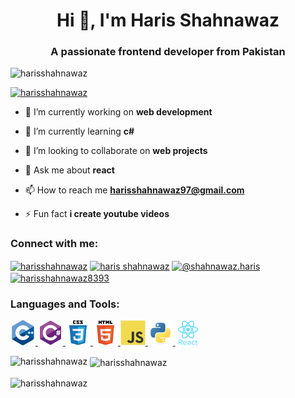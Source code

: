 <h1 align="center">Hi 👋, I'm Haris Shahnawaz</h1>
<h3 align="center">A passionate frontend developer from Pakistan</h3>

<p align="left"> <img src="https://komarev.com/ghpvc/?username=harisshahnawaz&label=Profile%20views&color=0e75b6&style=flat" alt="harisshahnawaz" /> </p>

<p align="left"> <a href="https://github.com/ryo-ma/github-profile-trophy"><img src="https://github-profile-trophy.vercel.app/?username=harisshahnawaz" alt="harisshahnawaz" /></a> </p>

- 🔭 I’m currently working on **web development**

- 🌱 I’m currently learning **c#**

- 👯 I’m looking to collaborate on **web projects**

- 💬 Ask me about **react**

- 📫 How to reach me **harisshahnawaz97@gmail.com**

- ⚡ Fun fact **i create youtube videos**

<h3 align="left">Connect with me:</h3>
<p align="left">
<a href="https://linkedin.com/in/harisshahnawaz" target="blank"><img align="center" src="https://raw.githubusercontent.com/rahuldkjain/github-profile-readme-generator/master/src/images/icons/Social/linked-in-alt.svg" alt="harisshahnawaz" height="30" width="40" /></a>
<a href="https://fb.com/haris shahnawaz" target="blank"><img align="center" src="https://raw.githubusercontent.com/rahuldkjain/github-profile-readme-generator/master/src/images/icons/Social/facebook.svg" alt="haris shahnawaz" height="30" width="40" /></a>
<a href="https://instagram.com/@shahnawaz.haris" target="blank"><img align="center" src="https://raw.githubusercontent.com/rahuldkjain/github-profile-readme-generator/master/src/images/icons/Social/instagram.svg" alt="@shahnawaz.haris" height="30" width="40" /></a>
<a href="https://www.youtube.com/c/harisshahnawaz8393" target="blank"><img align="center" src="https://raw.githubusercontent.com/rahuldkjain/github-profile-readme-generator/master/src/images/icons/Social/youtube.svg" alt="harisshahnawaz8393" height="30" width="40" /></a>
</p>

<h3 align="left">Languages and Tools:</h3>
<p align="left"> <a href="https://www.w3schools.com/cpp/" target="_blank" rel="noreferrer"> <img src="https://raw.githubusercontent.com/devicons/devicon/master/icons/cplusplus/cplusplus-original.svg" alt="cplusplus" width="40" height="40"/> </a> <a href="https://www.w3schools.com/cs/" target="_blank" rel="noreferrer"> <img src="https://raw.githubusercontent.com/devicons/devicon/master/icons/csharp/csharp-original.svg" alt="csharp" width="40" height="40"/> </a> <a href="https://www.w3schools.com/css/" target="_blank" rel="noreferrer"> <img src="https://raw.githubusercontent.com/devicons/devicon/master/icons/css3/css3-original-wordmark.svg" alt="css3" width="40" height="40"/> </a> <a href="https://www.w3.org/html/" target="_blank" rel="noreferrer"> <img src="https://raw.githubusercontent.com/devicons/devicon/master/icons/html5/html5-original-wordmark.svg" alt="html5" width="40" height="40"/> </a> <a href="https://developer.mozilla.org/en-US/docs/Web/JavaScript" target="_blank" rel="noreferrer"> <img src="https://raw.githubusercontent.com/devicons/devicon/master/icons/javascript/javascript-original.svg" alt="javascript" width="40" height="40"/> </a> <a href="https://www.python.org" target="_blank" rel="noreferrer"> <img src="https://raw.githubusercontent.com/devicons/devicon/master/icons/python/python-original.svg" alt="python" width="40" height="40"/> </a> <a href="https://reactjs.org/" target="_blank" rel="noreferrer"> <img src="https://raw.githubusercontent.com/devicons/devicon/master/icons/react/react-original-wordmark.svg" alt="react" width="40" height="40"/> </a> </p>

<p><img align="left" src="https://github-readme-stats.vercel.app/api/top-langs?username=harisshahnawaz&show_icons=true&locale=en&layout=compact" alt="harisshahnawaz" /></p>

<p>&nbsp;<img align="center" src="https://github-readme-stats.vercel.app/api?username=harisshahnawaz&show_icons=true&locale=en" alt="harisshahnawaz" /></p>

<p><img align="center" src="https://github-readme-streak-stats.herokuapp.com/?user=harisshahnawaz&" alt="harisshahnawaz" /></p>
